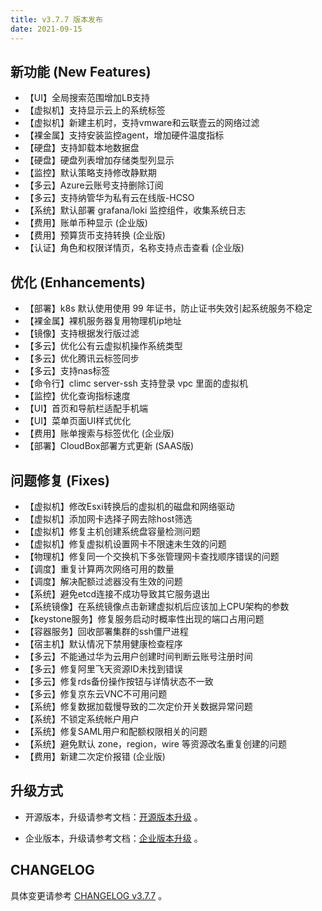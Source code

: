 ```yaml
---
title: v3.7.7 版本发布
date: 2021-09-15
---
```


## 新功能 (New Features)

- 【UI】全局搜索范围增加LB支持
- 【虚拟机】支持显示云上的系统标签
- 【虚拟机】新建主机时，支持vmware和云联壹云的网络过滤
- 【裸金属】支持安装监控agent，增加硬件温度指标
- 【硬盘】支持卸载本地数据盘
- 【硬盘】硬盘列表增加存储类型列显示
- 【监控】默认策略支持修改静默期
- 【多云】Azure云账号支持删除订阅
- 【多云】支持纳管华为私有云在线版-HCSO
- 【系统】默认部署 grafana/loki 监控组件，收集系统日志
- 【费用】账单币种显示 (企业版)
- 【费用】预算货币支持转换 (企业版)
- 【认证】角色和权限详情页，名称支持点击查看 (企业版)

## 优化 (Enhancements)

- 【部署】k8s 默认使用使用 99 年证书，防止证书失效引起系统服务不稳定
- 【裸金属】裸机服务器复用物理机ip地址
- 【镜像】支持根据发行版过滤
- 【多云】优化公有云虚拟机操作系统类型
- 【多云】优化腾讯云标签同步
- 【多云】支持nas标签
- 【命令行】climc server-ssh 支持登录 vpc 里面的虚拟机
- 【监控】优化查询指标速度
- 【UI】首页和导航栏适配手机端
- 【UI】菜单页面UI样式优化
- 【费用】账单搜索与标签优化 (企业版)
- 【部署】CloudBox部署方式更新 (SAAS版)

## 问题修复 (Fixes)

- 【虚拟机】修改Esxi转换后的虚拟机的磁盘和网络驱动
- 【虚拟机】添加网卡选择子网去除host筛选
- 【虚拟机】修复主机创建系统盘容量检测问题
- 【虚拟机】修复虚拟机设置网卡不限速未生效的问题
- 【物理机】修复同一个交换机下多张管理网卡查找顺序错误的问题
- 【调度】重复计算两次网络可用的数量
- 【调度】解决配额过滤器没有生效的问题
- 【系统】避免etcd连接不成功导致其它服务退出
- 【系统镜像】在系统镜像点击新建虚拟机后应该加上CPU架构的参数
- 【keystone服务】修复服务启动时概率性出现的端口占用问题
- 【容器服务】回收部署集群的ssh僵尸进程
- 【宿主机】默认情况下禁用健康检查程序
- 【多云】不能通过华为云用户创建时间判断云账号注册时间
- 【多云】修复阿里飞天资源ID未找到错误
- 【多云】修复rds备份操作按钮与详情状态不一致
- 【多云】修复京东云VNC不可用问题
- 【系统】修复数据加载慢导致的二次定价开关数据异常问题
- 【系统】不锁定系统帐户用户
- 【系统】修复SAML用户和配额权限相关的问题
- 【系统】避免默认 zone，region，wire 等资源改名重复创建的问题
- 【费用】新建二次定价报错 (企业版)

## 升级方式

- 开源版本，升级请参考文档：[开源版本升级](https://www.cloudpods.org/zh/docs/setup/upgrade/) 。

- 企业版本，升级请参考文档：[企业版本升级](https://docs.yunion.cn/zh/docs/quick/upgrade/) 。

## CHANGELOG

具体变更请参考 [CHANGELOG v3.7.7](https://www.cloudpods.org/zh/docs/changelog/release-3.7/3-7-7/) 。
